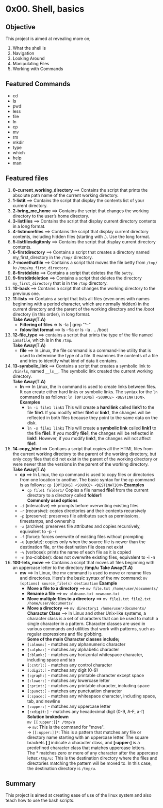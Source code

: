 # 0x00. Shell, basics

## Objective
This project is aimed at revealing more on;
1. What the shell is
2. Navigation
3. Looking Around
4. Manipulating Files
5. Working with Commands

## Featured Commands
* cd
* ls
* pwd
* less
* file
* ln
* cp
* mv
* rm
* mkdir
* type
* which
* help
* man

## Featured files
1. **0-current_working_directory** ==> Contains the script that prints the absolute path name of the current working directory.  
2. **1-listit** ==> Contains the script that display the contents list of your current directory.  
3. **2-bring_me_home** ==> Contains the script that changes the working directory to the user’s home directory.  
4. **3-listfiles** ==> Contains the script that display current directory contents in a long format.  
5. **4-listmorefiles** ==> Contains the script that display current directory contents, including hidden files (starting with .). Use the long format.  
6. **5-listfilesdigitonly** ==> Contains the script that display current directory contents.  
7. **6-firstdirectory** ==> Contains a script that creates a directory named my_first_directory in the `/tmp/` directory.  
8. **7-movethatfile** ==> Contains a script that moves the file betty from `/tmp/` to `/tmp/my_first_directory`.  
9. **8-firstdelete** ==> Contains a script that deletes the file `betty`.
10. **9-firstdirdeletion** ==> Contains a script that deletes the directory `my_first_directory` that is in the `/tmp` directory.  
11. **10-back** ==> Contains a script that changes the working directory to the previous one.
12. **11-lists** ==> Contains a script that lists all files (even ones with names beginning with a period character, which are normally hidden) in the current directory and the parent of the working directory and the /boot directory (in this order), in long format.  
**Take Away(T.A)**
	* **Filtering of files** => ls -la | grep "^-"
	* **folow list format** ==> ls -`f`la or ls -la . .. /boot
13. **12-file_type** ==> contains a script that prints the type of the file named `iamafile`, which is in the `/tmp`.  
**Take Away(T.A)**
	* **file** ==> In Linux, the file command is a command-line utility that is used to determine the type of a file. It examines the contents of a file and tries to identify what kind of data it contains.
14. **13-symbolic_link** ==> Contains a script that creates a symbolic link to `/bin/ls`, named `__ls__`. The symbolic link created the current working directory.  
**Take Away(T.A)**
	* **ln** ==> In Linux, the ln command is used to create links between files. It can create either hard links or symbolic links. The syntax for the `ln` command is as follows: `ln [OPTIONS] <SOURCE> <DESTINATION>`.  
	**Examples**  
		* `ln -i file1 link1`
		This will create a **hard link** called **link1** to the file **file1**. If you modify either **file1** or **link1**, the changes will be reflected in both files because they point to the same data on the disk.
		* `ln -s file1 link1`
		This will create a **symbolic link** called **link1** to the file **file1**. If you modify **file1**, the changes will be reflected in **link1**. However, if you modify **link1**, the changes will not affect **file1**.
15. **14-copy_html** ==> Contians a script that copies all the HTML files from the current working directory to the parent of the working directory, but only copy files that did not exist in the parent of the working directory or were newer than the versions in the parent of the working directory.  
**Take Away(T.A)**
	* **cp** ==> In Linux, the cp command is used to copy files or directories from one location to another. The basic syntax for the cp command is as follows: `cp [OPTIONS] <SOURCE> <DESTINATION>`
	**Examples**
		* `cp file1 folder1/`
		Copies a file named **file1** from the current directory to a directory called **folder1**  
**Commonly used options**
	* `-i` (interactive) ==> prompts before overwriting existing files
	* `-r` (recursive): copies directories and their contents recursively
	* `-p` (preserve): preserves file attributes such as permissions, timestamps, and ownership
	* `-a` (archive): preserves file attributes and copies recursively, equivalent to -p -r
	* `-f` (force): forces overwrite of existing files without prompting
	* `-u` (update): copies only when the source file is newer than the destination file, or the destination file does not exist
	* `-v` (verbose): prints the name of each file as it is copied
	* `-n` (no-clobber): does not overwrite existing files, equivalent to -i -n
16. **100-lets_move** ==> Contains a script that moves all files beginning with an uppercase letter to the directory **/tmp/u**
**Take Away(T.A)**
	* **mv** ==> In Linux, the mv command is used to move or rename files and directories. Here's the basic syntax of the mv command: `mv [options] source_file(s) destination`
	**Example**
		* **Move a file to a directory** ==> `mv file.txt /home/user/documents/`
		* **Rename a file** ==> `mv oldname.txt newname.txt`
		* **Move multiple files to a directory** ==> `mv file1.txt file2.txt /home/user/documents/`
		* **Move a directory** ==> `mv directory1 /home/user/documents/`
**Character Class** ==> In Linux and other Unix-like systems, a character class is a set of characters that can be used to match a single character in a pattern. Character classes are used in various commands and utilities that work with patterns, such as regular expressions and file globbing.  
**Some of the main Character classes include;**
		* `[:alnum:]` - matches any alphanumeric character
		* `[:alpha:]` - matches any alphabetic character
		* `[:blank:]` - matches any horizontal whitespace character, including space and tab
		* `[:cntrl:]` - matches any control character
		* `[:digit:]` - matches any digit (0-9)
		* `[:graph:]` - matches any printable character except space
		* `[:lower:]` - matches any lowercase letter
		* `[:print:]` - matches any printable character, including space
		* `[:punct:]` - matches any punctuation character
		* `[:space:]` - matches any whitespace character, including space, tab, and newline
		* `[:upper:]` - matches any uppercase letter
		* `[:xdigit:]` - matches any hexadecimal digit (0-9, A-F, a-f)  
**Solution brokedown**  
`mv [[:upper:]]* /tmp/u`  
-> `mv`: This is the command for "move".  
-> `[[:upper:]]*`: This is a pattern that matches any file or directory name starting with an uppercase letter. The square brackets **[ ]** indicate a character class, and **[:upper:]** is a predefined character class that matches uppercase letters.  
The * matches zero or more of any character after the uppercase letter.`/tmp/u:` This is the destination directory where the files and directories matching the pattern will be moved to. In this case, the destination directory is `/tmp/u`.


## Summary
This project is aimed at creating ease of use of the linux system and also teach how to use the bash scripts.
